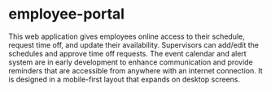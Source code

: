 # employee-portal
This web application gives employees online access to their schedule, request time off, and update their availability. Supervisors can add/edit the schedules and approve time off requests. The event calendar and alert system are in early development to enhance communication and provide reminders that are accessible from anywhere with an internet connection. It is designed in a mobile-first layout that expands on desktop screens.
